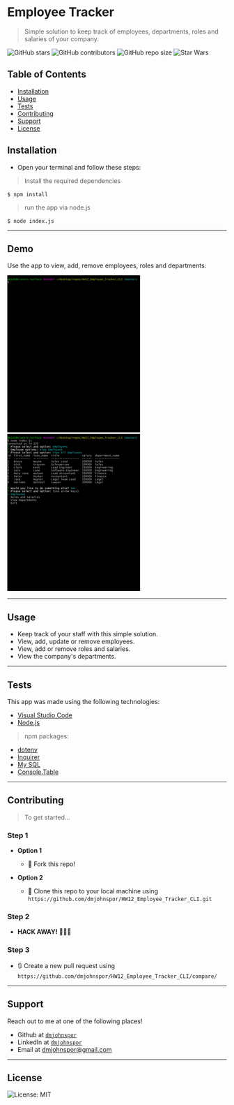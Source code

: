 # Employee Tracker

> Simple solution to keep track of employees, departments, roles and salaries of your company.

![GitHub stars](https://img.shields.io/github/stars/dmjohnspor/HW12_Employee_Tracker_CLI?style=social)
![GitHub contributors](https://img.shields.io/github/contributors/dmjohnspor/HW12_Employee_Tracker_CLI)
![GitHub repo size](https://img.shields.io/github/repo-size/dmjohnspor/HW12_Employee_Tracker_CLI)
![Star Wars](https://img.shields.io/badge/may%20the%20force-be%20with%20you-blue)

## Table of Contents

- [Installation](#installation)
- [Usage](#usage)
- [Tests](#tests)
- [Contributing](#contributing)
- [Support](#support)
- [License](#license)

## Installation
- Open your terminal and follow these steps:

> Install the required dependencies

```shell
$ npm install
```

> run the app via node.js

```shell
$ node index.js
```
---
## Demo

Use the app to view, add, remove employees, roles and departments:

![](assets/demo_gif_1.gif)
![](assets/demo_gif_2.gif)

---
## Usage

- Keep track of your staff with this simple solution.
- View, add, update or remove employees.
- View, add or remove roles and salaries.
- View the company's departments.

---

## Tests

This app was made using the following technologies:
- <a href="https://code.visualstudio.com/" target="_blank">Visual Studio Code</a>
- <a href="https://nodejs.org/en/" target="_blank">Node.js</a>
> npm packages:
- <a href="https://www.npmjs.com/package/dotenv" target="_blank">dotenv</a>
- <a href="https://www.npmjs.com/package/inquirer" target="_blank">Inquirer</a>
- <a href="https://www.npmjs.com/package/mysql" target="_blank">My SQL</a>
- <a href="https://www.npmjs.com/package/console.table" target="_blank">Console.Table</a>

---

## Contributing

> To get started...

### Step 1

- **Option 1**
    - 🍴 Fork this repo!

- **Option 2**
    - 👯 Clone this repo to your local machine using `https://github.com/dmjohnspor/HW12_Employee_Tracker_CLI.git`

### Step 2

- **HACK AWAY!** 🔨🔨🔨

### Step 3

- 🔃 Create a new pull request using `https://github.com/dmjohnspor/HW12_Employee_Tracker_CLI/compare/`

---

## Support

Reach out to me at one of the following places!

- Github at <a href="https://github.com/dmjohnspor" target="_blank">`dmjohnspor`</a>
- LinkedIn at <a href="https://www.linkedin.com/in/ioannis-sporidis-foster" target="_blank">`dmjohnspor`</a>
- Email at dmjohnspor@gmail.com


---

## License

![License: MIT](https://img.shields.io/badge/License-MIT-yellow.svg)
